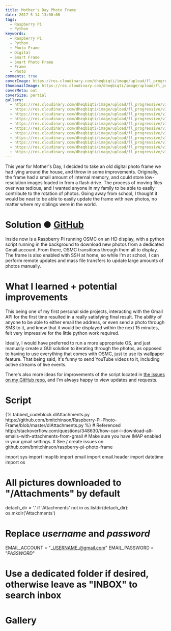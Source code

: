 ```yaml
---
title: Mother's Day Photo Frame
date: 2017-5-14 13:00:00
tags:
  - Raspberry Pi
  - Python
keywords:
  - Raspberry Pi
  - Python
  - Photo Frame
  - Digital
  - Smart Frame
  - Smart Photo Frame
  - Frame
  - Photo
comments: true
coverImage: https://res.cloudinary.com/dheqbiqti/image/upload/fl_progressive/v1546666566/Projects/PhotoFrame/photoframe.webp
thumbnailImage: https://res.cloudinary.com/dheqbiqti/image/upload/fl_progressive,r_50:5/v1547059571/Projects/PhotoFrame/frameThumbnail.webp
coverMeta: out
coverSize: partial
gallery:
  - https://res.cloudinary.com/dheqbiqti/image/upload/fl_progressive/v1544545531/Projects/PhotoFrame/IMG_0229.webp "Original electronics ready to be removed, and replaced with an HD screen"
  - https://res.cloudinary.com/dheqbiqti/image/upload/fl_progressive/v1544545531/Projects/PhotoFrame/IMG_0234.webp "Guts removed"
  - https://res.cloudinary.com/dheqbiqti/image/upload/fl_progressive/v1544545531/Projects/PhotoFrame/IMG_0237.webp "New screen in"
  - https://res.cloudinary.com/dheqbiqti/image/upload/fl_progressive/v1544545532/Projects/PhotoFrame/IMG_0250.webp "Working screen"
  - https://res.cloudinary.com/dheqbiqti/image/upload/fl_progressive/v1544545531/Projects/PhotoFrame/IMG_0238.webp "Attaching buttons"
  - https://res.cloudinary.com/dheqbiqti/image/upload/fl_progressive/v1544545533/Projects/PhotoFrame/IMG_0279.webp "Configuring OSMC on the Pi"
  - https://res.cloudinary.com/dheqbiqti/image/upload/fl_progressive/v1544545532/Projects/PhotoFrame/IMG_0275.webp "Writing the script"
  - https://res.cloudinary.com/dheqbiqti/image/upload/fl_progressive/v1544545533/Projects/PhotoFrame/IMG_0281.webp "Some final testing"
  - https://res.cloudinary.com/dheqbiqti/image/upload/fl_progressive/v1544545533/Projects/PhotoFrame/IMG_0290.webp "Less than ideal skotch tape reassembly"
  - https://res.cloudinary.com/dheqbiqti/image/upload/fl_progressive/v1544545534/Projects/PhotoFrame/IMG_0405.webp "Final placement! Mom loved it"
  - https://res.cloudinary.com/dheqbiqti/image/upload/fl_progressive/v1546666566/Projects/PhotoFrame/photoframe.webp
---
```


This year for Mother's Day, I decided to take an old digital photo frame we had lying around the house, and throw in some improvements. Originally, the frame had a small amount of internal memory, and could store low-resolution images loaded in from a flash drive. The process of moving files over was tedious, and I wanted anyone in my family to be able to easily contribute to the rotation of photos. Going away from school, I thought it would be neat to be able to easily update the frame with new photos, no matter where my siblings were in the world.
</br>

<!-- More -->

# Solution ● [GitHub](github.com/bmitchinson/raspberry-pi-photo-frame)

<p>Inside now is a Raspberry Pi running OSMC on an HD display, with a python script running in the background to download new photos from a dedicated Gmail account. From there, OSMC transitions through them all to display. The frame is also enabled with SSH at home, so while I'm at school, I can perform remote updates and mass file transfers to update large amounts of photos manually.
</p>

# What I learned + potential improvements

<p> This being one of my first personal side projects, interacting with the Gmail API for the first time resulted in a really satisfying final result. The ability of anyone to be able to either email the address, or even send a photo through SMS to it, and know that it would be displayed within the next 15 minutes, felt very impressive for the little python work required.

Ideally, I would have preferred to run a more appropriate OS, and just manually create a GUI solution to iterating through the photos, as opposed to having to use everything that comes with OSMC, just to use its wallpaper feature. That being said, it's funny to send YouTube videos to it, including active streams of live events.

There's also more ideas for improvements of the script located in [the issues on my GitHub repo](https://github.com/bmitchinson/Raspberry-Pi-Photo-Frame/issues), and I'm always happy to view updates and requests.

</p>

# Script

<div style="height:600px;overflow-y:scroll">
  {% tabbed_codeblock dlAttachments.py https://github.com/bmitchinson/Raspberry-Pi-Photo-Frame/blob/master/dlAttachments.py %}
      <!-- tab python -->
          # Referenced http://stackoverflow.com/questions/348630/how-can-i-download-all-emails-with-attachments-from-gmail
# Make sure you have IMAP enabled in your gmail settings.
# See / create issues on github.com/bmitchinson/raspberry-pi-photo-frame

import sys
import imaplib
import email
import email.header
import datetime
import os

# All pictures downloaded to "/Attachments" by default

detach_dir = '.'
if 'Attachments' not in os.listdir(detach_dir):
os.mkdir('Attachments')

# Replace _username_ and _password_

EMAIL_ACCOUNT = "_USERNAME_@gmail.com"
EMAIL_PASSWORD = "_PASSWORD_"

# Use a dedicated folder if desired, otherwise leave as "INBOX" to search inbox

EMAIL_FOLDER = "INBOX"

try:
imapSession = imaplib.IMAP4_SSL('imap.gmail.com')
typ, accountDetails = imapSession.login(EMAIL_ACCOUNT, EMAIL_PASSWORD)
if typ != 'OK':
print('Not able to sign in!')
raise
imapSession.select('INBOX')
typ, data = imapSession.search(None, 'ALL')
if typ != 'OK':
print('Error searching Inbox.')
raise # Iterating over all emails
for msgId in data[0].split():
typ, messageParts = imapSession.fetch(msgId, '(RFC822)')
if typ != 'OK':
print('Error fetching mail.')
raise

        emailBody = messageParts[0][1]
        mail = email.message_from_bytes(emailBody)
        for part in mail.walk():
            if part.get_content_maintype() == 'multipart':
                continue
            if part.get('Content-Disposition') is None:
                continue
            fileName = part.get_filename()

            if bool(fileName):
                filePath = os.path.join(detach_dir, 'Attachments', fileName)
                if not os.path.isfile(filePath) :
                    print(fileName)
                    fp = open(filePath, 'wb')
                    fp.write(part.get_payload(decode=True))
                    fp.close()
    imapSession.close()
    imapSession.logout()

except:
print('Not able to download all attachments.')

      <!-- endtab -->

{% endtabbed_codeblock %}

</div>

# Gallery

<!-- Gallery -->
